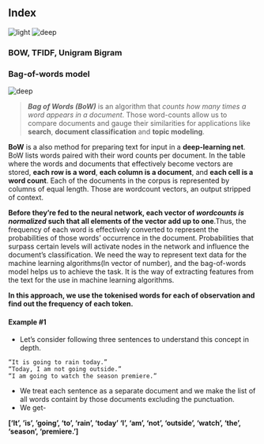 ## Index
![light](https://user-images.githubusercontent.com/12748752/134754235-ae8efaf0-a27a-46f0-b439-b114cbb8cf3e.png)
![deep](https://user-images.githubusercontent.com/12748752/134754236-8d5549c9-bd05-408d-ba63-0d56ab83c999.png)

### BOW, TFIDF, Unigram Bigram

### Bag-of-words model
![deep](https://user-images.githubusercontent.com/12748752/134754236-8d5549c9-bd05-408d-ba63-0d56ab83c999.png)
> **_Bag of Words (BoW)_** is an algorithm that _counts how many times a word appears in a document_. Those word-counts allow us to compare documents and gauge their similarities for applications like **search**, **document classification** and **topic modeling**. 

**BoW** is a also method for preparing text for input in a **deep-learning net**. BoW lists words paired with their word counts per document. In the table where the words and documents that effectively become vectors are stored, **each row is a word**, **each column is a document**, and **each cell is a word count**. Each of the documents in the corpus is represented by columns of equal length. Those are wordcount vectors, an output stripped of context.

**Before they’re fed to the neural network, each vector of _wordcounts is normalized_ such that all elements of the vector add up to one**.Thus, the frequency of each word is effectively converted to represent the probabilities of those words’ occurrence in the document.  Probabilities that surpass certain levels will activate nodes in the network and influence the document’s classification. We need the way to represent text data for the machine learning algorithms(In vector of number), and the bag-of-words model helps us to achieve the task. It is the way of extracting features from the text for the use in machine learning algorithms.

**In this approach, we use the tokenised words for each of observation and find out the frequency of each token.**

#### Example #1
* Let’s consider following three sentences to understand this concept in depth.
```
“It is going to rain today.”
“Today, I am not going outside.”
“I am going to watch the season premiere.”
```
* We treat each sentence as a separate document and we make the list of all words containt by those documents excluding the punctuation.
* We get- 

**[‘It’, ’is’, ’going’, ‘to’, ‘rain’, ‘today’ ‘I’, ‘am’, ‘not’, ‘outside’, ‘watch’, ‘the’, ‘season’, ‘premiere.’]**
